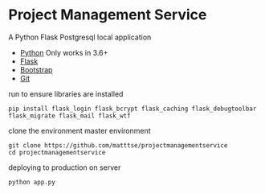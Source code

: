 # Project Management Service

A Python Flask Postgresql local application

- [Python](https://www.python.org/downloads/) Only works in 3.6+
- [Flask](http://flask.pocoo.org/)
- [Bootstrap](https://getbootstrap.com/)
- [Git](https://gist.github.com/derhuerst/1b15ff4652a867391f03)

run to ensure libraries are installed
```
pip install flask_login flask_bcrypt flask_caching flask_debugtoolbar flask_migrate flask_mail flask_wtf

```

clone the environment master environment
```
git clone https://github.com/matttse/projectmanagementservice
cd projectmanagementservice
```

deploying to production on server
```
python app.py
```
